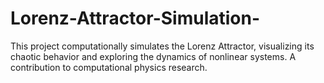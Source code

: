 # Lorenz-Attractor-Simulation-
This project computationally simulates the Lorenz Attractor, visualizing its chaotic behavior and exploring the dynamics of nonlinear systems. A contribution to computational physics research.
